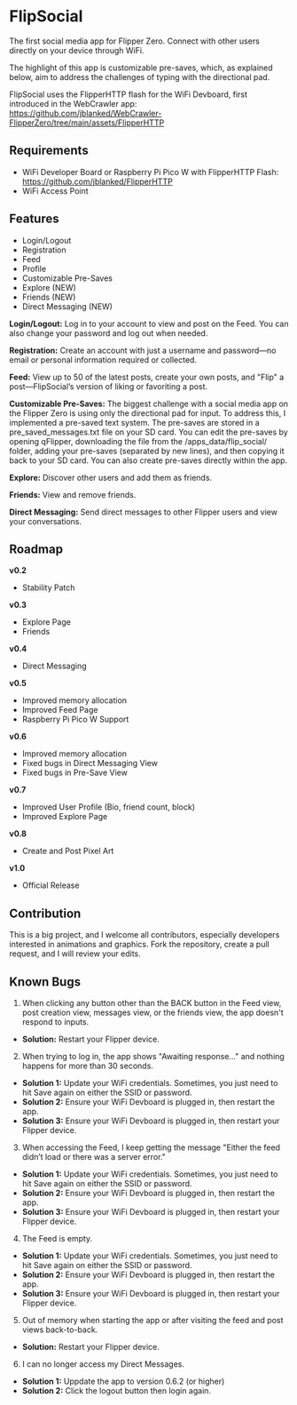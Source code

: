 # FlipSocial
The first social media app for Flipper Zero. Connect with other users directly on your device through WiFi.

The highlight of this app is customizable pre-saves, which, as explained below, aim to address the challenges of typing with the directional pad.

FlipSocial uses the FlipperHTTP flash for the WiFi Devboard, first introduced in the WebCrawler app: https://github.com/jblanked/WebCrawler-FlipperZero/tree/main/assets/FlipperHTTP

## Requirements
- WiFi Developer Board or Raspberry Pi Pico W with FlipperHTTP Flash: https://github.com/jblanked/FlipperHTTP
- WiFi Access Point


## Features
- Login/Logout
- Registration
- Feed
- Profile
- Customizable Pre-Saves
- Explore (NEW)
- Friends (NEW)
- Direct Messaging (NEW)

**Login/Logout:** Log in to your account to view and post on the Feed. You can also change your password and log out when needed.

**Registration:** Create an account with just a username and password—no email or personal information required or collected.

**Feed:** View up to 50 of the latest posts, create your own posts, and "Flip" a post—FlipSocial’s version of liking or favoriting a post.

**Customizable Pre-Saves:** The biggest challenge with a social media app on the Flipper Zero is using only the directional pad for input. To address this, I implemented a pre-saved text system. The pre-saves are stored in a pre_saved_messages.txt file on your SD card. You can edit the pre-saves by opening qFlipper, downloading the file from the /apps_data/flip_social/ folder, adding your pre-saves (separated by new lines), and then copying it back to your SD card. You can also create pre-saves directly within the app.

**Explore:** Discover other users and add them as friends.

**Friends:** View and remove friends.

**Direct Messaging:** Send direct messages to other Flipper users and view your conversations.

## Roadmap
**v0.2**
- Stability Patch

**v0.3**
- Explore Page
- Friends

**v0.4**
- Direct Messaging

**v0.5**
- Improved memory allocation
- Improved Feed Page
- Raspberry Pi Pico W Support

**v0.6**
- Improved memory allocation
- Fixed bugs in Direct Messaging View
- Fixed bugs in Pre-Save View

**v0.7**
- Improved User Profile (Bio, friend count, block)
- Improved Explore Page

**v0.8**
- Create and Post Pixel Art

**v1.0**
- Official Release

## Contribution
This is a big project, and I welcome all contributors, especially developers interested in animations and graphics. Fork the repository, create a pull request, and I will review your edits.

## Known Bugs
1. When clicking any button other than the BACK button in the Feed view, post creation view, messages view, or the friends view, the app doesn't respond to inputs.
- **Solution:** Restart your Flipper device.
   
2. When trying to log in, the app shows "Awaiting response..." and nothing happens for more than 30 seconds.
- **Solution 1:** Update your WiFi credentials. Sometimes, you just need to hit Save again on either the SSID or password.
- **Solution 2:** Ensure your WiFi Devboard is plugged in, then restart the app.
- **Solution 3:** Ensure your WiFi Devboard is plugged in, then restart your Flipper device.
   
3. When accessing the Feed, I keep getting the message "Either the feed didn’t load or there was a server error."
- **Solution 1:** Update your WiFi credentials. Sometimes, you just need to hit Save again on either the SSID or password.
- **Solution 2:** Ensure your WiFi Devboard is plugged in, then restart the app.
- **Solution 3:** Ensure your WiFi Devboard is plugged in, then restart your Flipper device.
   
4. The Feed is empty.
- **Solution 1:** Update your WiFi credentials. Sometimes, you just need to hit Save again on either the SSID or password.
- **Solution 2:** Ensure your WiFi Devboard is plugged in, then restart the app.
- **Solution 3:** Ensure your WiFi Devboard is plugged in, then restart your Flipper device.

5. Out of memory when starting the app or after visiting the feed and post views back-to-back.
- **Solution:** Restart your Flipper device.

6. I can no longer access my Direct Messages.
- **Solution 1:** Uppdate the app to version 0.6.2 (or higher)
- **Solution 2:** Click the logout button then login again.

